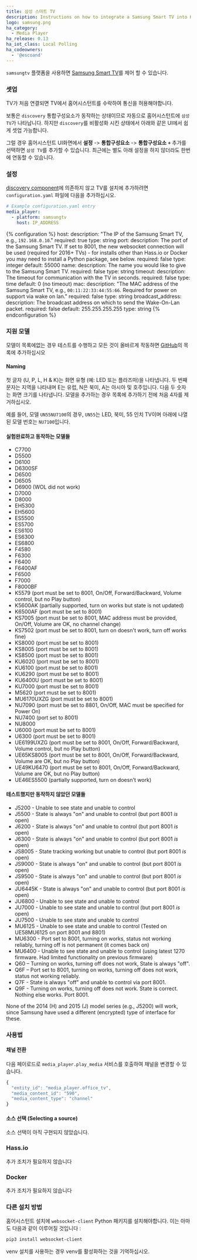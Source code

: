 ```yaml
---
title: 삼성 스마트 TV
description: Instructions on how to integrate a Samsung Smart TV into Home Assistant.
logo: samsung.png
ha_category:
  - Media Player
ha_release: 0.13
ha_iot_class: Local Polling
ha_codeowners:
  - '@escoand'
---
```


`samsungtv` 플랫폼을 사용하면 [Samsung Smart TV](https://www.samsung.com/uk/tvs/all-tvs/)를 제어 할 수 있습니다.

### 셋업

TV가 처음 연결되면 TV에서 홈어시스턴트를 수락하여 통신을 허용해야합니다.

보통은 `discovery` 통합구성요소가 동작하는 상태이므로 자동으로 홈어시스턴트에 `삼성 TV`가 나타납니다. 
하지만 `discovery`를 비활성화 시킨 상태에서 아래와 같은 UI에서 쉽게 셋업 가능합니다. 

그럴 경우 홈어시스턴트 UI화면에서 **설정** -> **통합구성요소** -> **통합구성요소** **`+`** 추가를 선택하면 `삼성 TV`를 추가할 수 있습니다. 최근에는 별도 아래 설정을 하지 않더라도 한번에 연동할 수 있습니다. 

### 설정

[discovery component](/integrations/discovery/)에 의존하지 않고 TV를 설치에 추가하려면 `configuration.yaml` 파일에 다음을 추가하십시오.

```yaml
# Example configuration.yaml entry
media_player:
  - platform: samsungtv
    host: IP_ADDRESS
```

{% configuration %}
host:
  description: "The IP of the Samsung Smart TV, e.g., `192.168.0.10`."
  required: true
  type: string
port:
  description: The port of the Samsung Smart TV. If set to 8001, the new websocket connection will be used (required for 2016+ TVs) - for installs other than Hass.io or Docker you may need to install a Python package, see below.
  required: false
  type: integer
  default: 55000
name:
  description: The name you would like to give to the Samsung Smart TV.
  required: false
  type: string
timeout:
  description: The timeout for communication with the TV in seconds.
  required: false
  type: time
  default: 0 (no timeout)
mac:
  description: "The MAC address of the Samsung Smart TV, e.g., `00:11:22:33:44:55:66`. Required for power on support via wake on lan."
  required: false
  type: string
broadcast_address:
  description: The broadcast address on which to send the Wake-On-Lan packet.
  required: false
  default: 255.255.255.255
  type: string
{% endconfiguration %}

### 지원 모델

모델이 목록에없는 경우 테스트를 수행하고 모든 것이 올바르게 작동하면 [GitHub](https://github.com/home-assistant/home-assistant.io/tree/current/source/_integrations/samsungtv.markdown)의 목록에 추가하십시오

#### Naming

첫 글자 (U, P, L, H & K)는 화면 유형 (예: LED 또는 플라즈마)을 나타냅니다. 두 번째 문자는 지역을 나타내며 E는 유럽, N은 북미, A는 아시아 및 호주입니다. 다음 두 숫자는 화면 크기를 나타냅니다. 모델을 추가하는 경우 목록에 추가하기 전에 처음 4자를 제거하십시오.

예를 들어, 모델 `UN55NU7100`의 경우, `UN55`는 LED, 북미, 55 인치 TV이며 아래에 나열된 모델 번호는 `NU7100`입니다.

#### 실험완료하고 동작하는 모델들

- C7700
- D5500
- D6100
- D6300SF
- D6500
- D6505
- D6900 (WOL did not work)
- D7000
- D8000
- EH5300
- EH5600
- ES5500
- ES5700
- ES6100
- ES6300
- ES6800
- F4580
- F6300
- F6400
- F6400AF
- F6500
- F7000
- F8000BF
- K5579 (port must be set to 8001, On/Off, Forward/Backward, Volume control, but no Play button)
- K5600AK (partially supported, turn on works but state is not updated)
- K6500AF (port must be set to 8001)
- KS7005 (port must be set to 8001, MAC address must be provided, On/Off, Volume are OK, no channel change)
- KS7502 (port must be set to 8001, turn on doesn't work, turn off works fine)
- KS8000 (port must be set to 8001)
- KS8005 (port must be set to 8001)
- KS8500 (port must be set to 8001)
- KU6020 (port must be set to 8001)
- KU6100 (port must be set to 8001)
- KU6290 (port must be set to 8001)
- KU6400U (port must be set to 8001)
- KU7000 (port must be set to 8001)
- M5620 (port must be set to 8001)
- MU6170UXZG (port must be set to 8001)
- NU7090 (port must be set to 8801, On/Off, MAC must be specified for Power On)
- NU7400 (port set to 8001)
- NU8000
- U6000 (port must be set to 8001)
- U6300 (port must be set to 8001)
- UE6199UXZG (port must be set to 8001, On/Off, Forward/Backward, Volume control, but no Play button)
- UE65KS8005 (port must be set to 8001, On/Off, Forward/Backward, Volume are OK, but no Play button)
- UE49KU6470 (port must be set to 8001, On/Off, Forward/Backward, Volume are OK, but no Play button)
- UE46ES5500 (partially supported, turn on doesn't work)

#### 테스트했지만 동작하지 않았던 모델들

- J5200 - Unable to see state and unable to control
- J5500 - State is always "on" and unable to control (but port 8001 *is* open)
- J6200 - State is always "on" and unable to control (but port 8001 *is* open)
- J6300 - State is always "on" and unable to control (but port 8001 *is* open)
- JS8005 - State tracking working but unable to control (but port 8001 *is* open)
- JS9000 - State is always "on" and unable to control (but port 8001 *is* open)
- JS9500 - State is always "on" and unable to control (but port 8001 *is* open)
- JU6445K - State is always "on" and unable to control (but port 8001 *is* open)
- JU6800 - Unable to see state and unable to control
- JU7000 - Unable to see state and unable to control (but port 8001 *is* open)
- JU7500 - Unable to see state and unable to control
- MU6125 - Unable to see state and unable to control (Tested on UE58MU6125 on port 8001 and 8801)
- MU6300 - Port set to 8001, turning on works, status not working reliably, turning off is not permanent (it comes back on)
- MU6400 - Unable to see state and unable to control (using latest 1270 firmware. Had limited functionality on previous firmware)
- Q60 – Turning on works, turning off does not work, State is always "off".
- Q6F – Port set to 8001, turning on works, turning off does not work, status not working reliably.
- Q7F - State is always "off" and unable to control via port 8001.
- Q9F - Turning on works, turning off does not work. State is correct. Nothing else works. Port 8001.

None of the 2014 (H) and 2015 (J) model series (e.g., J5200) will work, since Samsung have used a different (encrypted) type of interface for these.

### 사용법

#### 채널 전환

다음 페이로드로 `media_player.play_media` 서비스를 호출하여 채널을 변경할 수 있습니다.

```javascript
{
  "entity_id": "media_player.office_tv",
  "media_content_id": "590",
  "media_content_type": "channel"
}
```
#### 소스 선택 (Selecting a source)

소스 선택이 아직 구현되지 않았습니다.

### Hass.io

추가 조치가 필요하지 않습니다

### Docker

추가 조치가 필요하지 않습니다

### 다른 설치 방법

홈어시스턴트 설치에 `websocket-client` Python 패키지를 설치해야합니다. 이는 아마도 다음과 같이 이루어질 것입니다 :

```bash
pip3 install websocket-client
```

venv 설치를 사용하는 경우 venv를 활성화하는 것을 기억하십시오.
